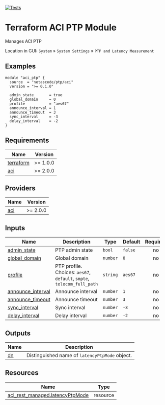 <!-- BEGIN_TF_DOCS -->
[![Tests](https://github.com/netascode/terraform-aci-ptp/actions/workflows/test.yml/badge.svg)](https://github.com/netascode/terraform-aci-ptp/actions/workflows/test.yml)

# Terraform ACI PTP Module

Manages ACI PTP

Location in GUI:
`System` » `System Settings` » `PTP and Latency Measurement`

## Examples

```hcl
module "aci_ptp" {
  source  = "netascode/ptp/aci"
  version = ">= 0.1.0"

  admin_state       = true
  global_domain     = 0
  profile           = "aes67"
  announce_interval = 1
  announce_timeout  = 3
  sync_interval     = -3
  delay_interval    = -2
}
```

## Requirements

| Name | Version |
|------|---------|
| <a name="requirement_terraform"></a> [terraform](#requirement\_terraform) | >= 1.0.0 |
| <a name="requirement_aci"></a> [aci](#requirement\_aci) | >= 2.0.0 |

## Providers

| Name | Version |
|------|---------|
| <a name="provider_aci"></a> [aci](#provider\_aci) | >= 2.0.0 |

## Inputs

| Name | Description | Type | Default | Required |
|------|-------------|------|---------|:--------:|
| <a name="input_admin_state"></a> [admin\_state](#input\_admin\_state) | PTP admin state | `bool` | `false` | no |
| <a name="input_global_domain"></a> [global\_domain](#input\_global\_domain) | Global domain | `number` | `0` | no |
| <a name="input_profile"></a> [profile](#input\_profile) | PTP profile. Choices: `aes67`, `default`, `smpte`, `telecom_full_path` | `string` | `aes67` | no |
| <a name="input_announce_interval"></a> [announce\_interval](#input\_announce\_interval) | Announce interval | `number` | `1` | no |
| <a name="input_announce_timeout"></a> [announce\_timeout](#input\_announce\_timeout) | Announce timeout | `number` | `3` | no |
| <a name="input_sync_interval"></a> [sync\_interval](#input\_sync\_interval) | Sync interval | `number` | `-3` | no |
| <a name="input_delay_interval"></a> [delay\_interval](#input\_delay\_interval) | Delay interval | `number` | `-2` | no |

## Outputs

| Name | Description |
|------|-------------|
| <a name="output_dn"></a> [dn](#output\_dn) | Distinguished name of `latencyPtpMode` object. |

## Resources

| Name | Type |
|------|------|
| [aci_rest_managed.latencyPtpMode](https://registry.terraform.io/providers/CiscoDevNet/aci/latest/docs/resources/rest_managed) | resource |
<!-- END_TF_DOCS -->